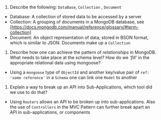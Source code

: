 1.  Describe the following: `DataBase`, `Collection` , `Document`

  * Database: A collection of stored data to be accessed by a server
  * Collection: A grouping of documents in a MongoDB database, see [https://docs.mongodb.com/manual/reference/glossary/#term-collection]
  * Document: An object representation of data, stored in BSON format, which is similar to JSON. Documents make up a `Collection`

1.  Describe how one can achieve the pattern of _relationships_ in MongoDB. 
    What needs to take place at the schema level? 
    How do we _'fill'_ in the appropriate relational data using mongoose?

  * Using a `mongoose` type of `ObjectId` and another key/value pair of `ref: 'some reference'` in a `Schema` one can link one `Model` to another

1.  Explain a way to break up an API into Sub-Applications, which tool did we use to do that?

  * Using `Routers` allows an API to be broken up into sub-applications. Also the use of `Controllers` in the MVC Pattern can further break apart an API in sub-applications, or components